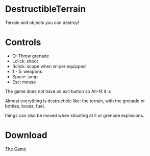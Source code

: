 # DestructibleTerrain
Terrain and objects you can destroy!


# Controls
* Q: Throw grenade
* Lclick: shoot
* Rclick: scope when sniper equipped
* 1 - 5: weapons
* Space: jump
* Esc: mouse

The game does not have an exit button
so Alt-f4 it is

Almost everything is destructible like:
the terrain, with the grenade
or bottles, boxes, fuel.

things can also be moved when shooting at it or grenade explosions.

# Download
[The Game](https://drive.google.com/file/d/1R7TQSq2CFSLkq67R9FBT0i2X5EiaFtPA/view?usp=sharing)

